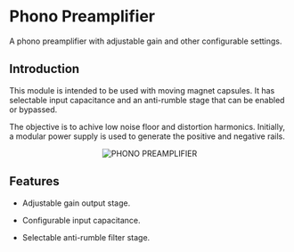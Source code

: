 # Phono Preamplifier

A phono preamplifier with adjustable gain and other configurable settings.

## Introduction

This module is intended to be used with moving magnet capsules. It has selectable input capacitance and an anti-rumble stage that can be enabled or bypassed.

The objective is to achive low noise floor and distortion harmonics. Initially, a modular power supply is used to generate the positive and negative rails.

<p align="center"><img src="/PhonoPreamp.png" alt="PHONO PREAMPLIFIER"></p>

## Features

 - Adjustable gain output stage.

 - Configurable input capacitance.

 - Selectable anti-rumble filter stage.
